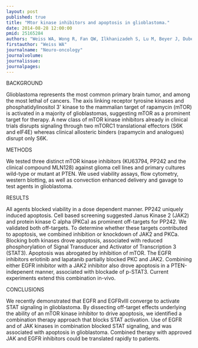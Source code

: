```yaml
---
layout: post
published: true
title: "Mtor kinase inhibitors and apoptosis in glioblastoma."
date: 2014-08-28 12:00:00
pmid: 25165284
authors: "Weiss WA, Wong R, Fan QW, Ilkhanizadeh S, Lu M, Beyer J, Dube N, Forsayeth J, Kells A, Xu T, Bankiewicz K, Ducker G, Feldman M, Shokat K"
firstauthor: "Weiss WA"
journalname: "Neuro-oncology"
journalvolume: 
journalissue: 
journalpages: 
---
```


BACKGROUND

Glioblastoma represents the most common primary brain tumor, and among the most lethal of cancers. The axis linking receptor tyrosine kinases and phosphatidylinositol 3' kinase to the mammalian target of rapamycin (mTOR) is activated in a majority of glioblastomas, suggesting mTOR as a prominent target for therapy. A new class of mTOR kinase inhibitors already in clinical trials disrupts signaling through two mTORC1 translational effectors (S6K and eIF4E) whereas clinical allosteric binders (rapamycin and analogues) disrupt only S6K.

METHODS

We tested three distinct mTOR kinase inhibitors (KU63794, PP242 and the clinical compound MLN128) against glioma cell lines and primary cultures wild-type or mutant at PTEN. We used viability assays, flow cytometry, western blotting, as well as convection enhanced delivery and gavage to test agents in glioblastoma.

RESULTS

All agents blocked viability in a dose dependent manner. PP242 uniquely induced apoptosis. Cell based screening suggested Janus Kinase 2 (JAK2) and protein kinase C alpha (PKCa) as prominent off-targets for PP242. We validated both off-targets. To determine whether these targets contributed to apoptosis, we combined inhibition or knockdown of JAK2 and PKCa. Blocking both kinases drove apoptosis, associated with reduced phosphorylation of Signal Transducer and Activator of Transcription 3 (STAT3). Apoptosis was abrogated by inhibition of mTOR. The EGFR inhibitors erlotinib and lapatanib partially blocked PKC and JAK2. Combining either EGFR inhibitor with a JAK2 inhibitor also drove apoptosis in a PTEN-indepenent manner, associated with blockade of p-STAT3. Current experiments extend this combination in-vivo.


CONCLUSIONS

We recently demonstrated that EGFR and EGFRvIII converge to activate STAT signaling in glioblastoma. By dissecting off-target effects underlying the ability of an mTOR kinase inhibitor to drive apoptosis, we identified a combination therapy approach that blocks STAT activation. Use of EGFR and of JAK kinases in combination blocked STAT signaling, and was associated with apoptosis in glioblastoma. Combined therapy with approved JAK and EGFR inhibitors could be translated rapidly to patients.
